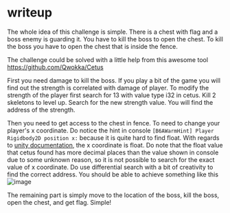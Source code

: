 # writeup
The whole idea of this challenge is simple. There is a chest with flag and a boss enemy is guarding it. You have to kill the boss to open the chest. To kill the boss you have to open the chest that is inside the fence.

The challenge could be solved with a little help from this awesome tool https://github.com/Qwokka/Cetus

First you need damage to kill the boss. If you play a bit of the game you will find out the strength is correlated with damage of player. To modify the strength of the player first search for 13 with value type i32 in cetus. Kill 2 skeletons to level up. Search for the new strength value. You will find the address of the strength.

Then you need to get access to the chest in fence. To need to change your player's x coordinate. Do notice the hint in console `[B6AWarmHint] Player Rigidbody2D position x:` because it is quite hard to find float. With regards to [unity documentation]([https://www.google.com](https://docs.unity3d.com/ScriptReference/Vector2-x.html)), the x coordinate is float. Do note that the float value that cetus found has more decimal places than the value shown in console due to some unknown reason, so it is not possible to search for the exact value of x coordinate. Do use differential search with a bit of creativity to find the correct address.
You should be able to achieve something like this
![image](https://github.com/blackb6a/blackb6a-ctf-2023-challenges/assets/33385719/729af854-c5cc-49e1-a587-a3907679aa7a)

The remaining part is simply move to the location of the boss, kill the boss, open the chest, and get flag. Simple!
